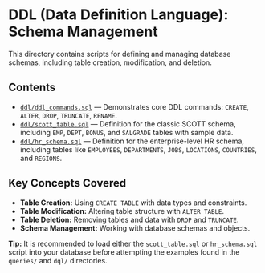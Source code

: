 # DDL (Data Definition Language): Schema Management

This directory contains scripts for defining and managing database schemas, including table creation, modification, and deletion.

## Contents

- [`ddl/ddl_commands.sql`](ddl/ddl_commands.sql) — Demonstrates core DDL commands: `CREATE`, `ALTER`, `DROP`, `TRUNCATE`, `RENAME`.
- [`ddl/scott_table.sql`](ddl/scott_table.sql) — Definition for the classic SCOTT schema, including `EMP`, `DEPT`, `BONUS`, and `SALGRADE` tables with sample data.
- [`ddl/hr_schema.sql`](ddl/hr_schema.sql) — Definition for the enterprise-level HR schema, including tables like `EMPLOYEES`, `DEPARTMENTS`, `JOBS`, `LOCATIONS`, `COUNTRIES`, and `REGIONS`.

## Key Concepts Covered

- **Table Creation:** Using `CREATE TABLE` with data types and constraints.
- **Table Modification:** Altering table structure with `ALTER TABLE`.
- **Table Deletion:** Removing tables and data with `DROP` and `TRUNCATE`.
- **Schema Management:** Working with database schemas and objects.

**Tip:** It is recommended to load either the `scott_table.sql` or `hr_schema.sql` script into your database before attempting the examples found in the `queries/` and `dql/` directories.
